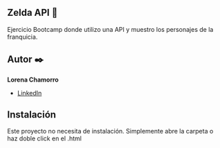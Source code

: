 ## Zelda API 📄

Ejercicio Bootcamp donde utilizo una API y muestro los personajes de la franquicia.

## Autor ✒️
**Lorena Chamorro**

* [LinkedIn](https://www.linkedin.com/in/chamorrodeveloper/)


## Instalación
Este proyecto no necesita de instalación. Simplemente abre la carpeta o haz doble click en el .html
